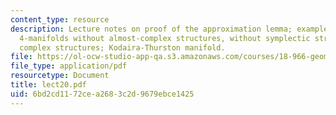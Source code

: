 ```yaml
---
content_type: resource
description: Lecture notes on proof of the approximation lemma; examples of compact
  4-manifolds without almost-complex structures, without symplectic structures, without
  complex structures; Kodaira-Thurston manifold.
file: https://ol-ocw-studio-app-qa.s3.amazonaws.com/courses/18-966-geometry-of-manifolds-spring-2007/6bd2cd1172cea2683c2d9679ebce1425_lect20.pdf
file_type: application/pdf
resourcetype: Document
title: lect20.pdf
uid: 6bd2cd11-72ce-a268-3c2d-9679ebce1425
---
```

